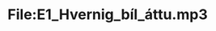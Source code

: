 ---
title: File:E1_Hvernig_bíl_áttu.mp3
recording of: Hvernig bíl áttu?
reading speed: slow
speaker: E
license: CC0
---